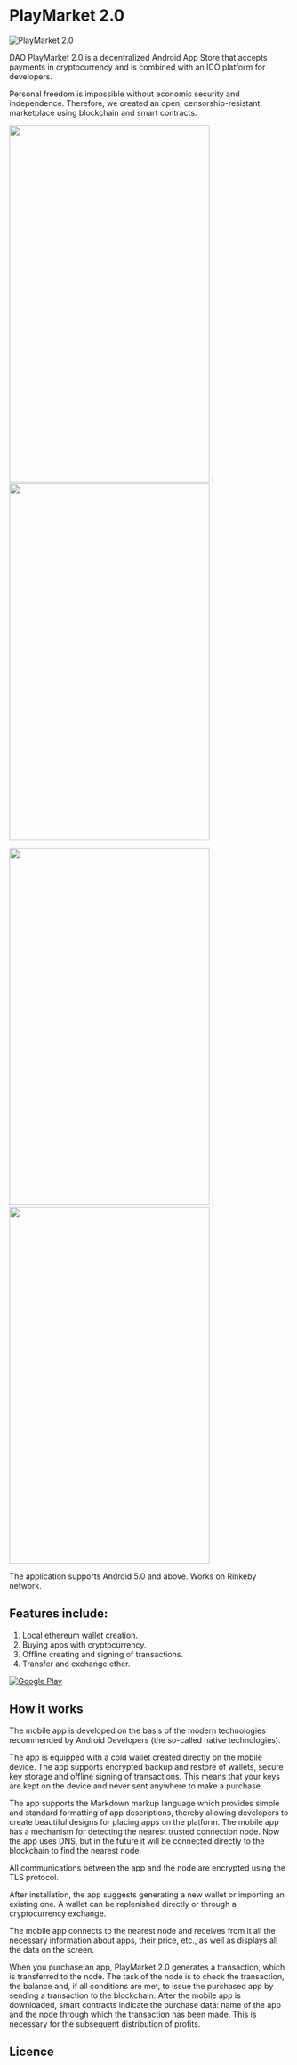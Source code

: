 
# PlayMarket 2.0

![PlayMarket 2.0](https://github.com/CryptonStudio/PlayMarket-2.0-App/blob/master/docs/photo/pm_logo.png)

DAO PlayMarket 2.0 is a decentralized Android App Store that accepts payments in cryptocurrency and is combined with an ICO platform for developers.


Personal freedom is impossible without economic security and independence. Therefore, we created an open, censorship-resistant marketplace using blockchain and smart contracts.


<img src="https://github.com/CryptonStudio/PlayMarket-2.0-App/blob/master/docs/photo/Screenshot_1527503265.png" width="360" height="640">  |  <img src="https://github.com/CryptonStudio/PlayMarket-2.0-App/blob/master/docs/photo/Screenshot_1527503311.png" width="360" height="640">

<img src="https://github.com/CryptonStudio/PlayMarket-2.0-App/blob/master/docs/photo/Screenshot_1527503339.png" width="360" height="640">  |  <img src="https://github.com/CryptonStudio/PlayMarket-2.0-App/blob/master/docs/photo/Screenshot_1527503340.png" width="360" height="640">


The application supports Android 5.0 and above.
Works on Rinkeby network.


## Features include:

  1. Local ethereum wallet creation.
  2. Buying apps with cryptocurrency.
  3. Offline creating and signing of transactions.
  4. Transfer and exchange ether.
  

[![Google Play](https://github.com/CryptonStudio/PlayMarket-2.0-App/blob/master/docs/photo/google_play.png)](https://play.google.com/apps/testing/com.blockchain.store.playmarket)
## How it works

The mobile app is developed on the basis of the modern technologies recommended by Android Developers (the so-called native technologies). 

The app is equipped with a cold wallet created directly on the mobile device. The app supports encrypted backup and restore of wallets, secure key storage and offline signing of transactions. This means that your keys are kept on the device and never sent anywhere to make a purchase. 

The app supports the Markdown markup language which provides simple and standard formatting of app descriptions, thereby allowing developers to create beautiful designs for placing apps on the platform. The mobile app has a mechanism for detecting the nearest trusted connection node. Now the app uses DNS, but in the future it will be connected directly to the blockchain to find the nearest node.


All communications between the app and the node are encrypted using the TLS protocol. 

After installation, the app suggests generating a new wallet or importing an existing one. A wallet can be replenished directly or through a cryptocurrency exchange. 

The mobile app connects to the nearest node and receives from it all the necessary information about apps, their price, etc., as well as displays all the data on the screen. 

When you purchase an app, PlayMarket 2.0 generates a transaction, which is transferred to the node. The task of the node is to check the transaction, the balance and, if all conditions are met, to issue the purchased app by sending a transaction to the blockchain. After the mobile app is downloaded, smart contracts indicate the purchase data: name of the app and the node through which the transaction has been made. This is necessary for the subsequent distribution of profits.

## Licence

